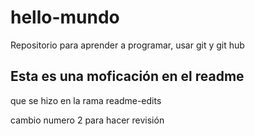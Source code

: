 # hello-mundo
Repositorio para aprender a programar, usar git y git hub

## Esta es una moficación en el readme 

que se hizo en la rama readme-edits

cambio numero 2 para hacer revisión
